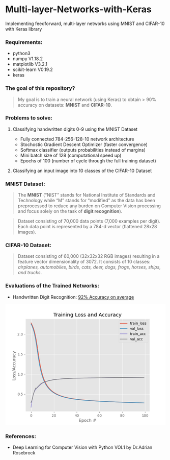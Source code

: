 # Multi-layer-Networks-with-Keras
Implementing feedforward, multi-layer networks using MNIST and CIFAR-10 with Keras library

### Requirements:
* python3
* numpy V1.18.2
* matplotlib V3.2.1
* scikit-learn V0.19.2
* keras

### The goal of this repository?
> My goal is to train a neural network (using Keras) to obtain > 90% accuracy on datasets: **MNIST** and **CIFAR-10**.

### Problems to solve:
1. Classifying handwritten digits 0-9 using the MNIST Dataset
    * Fully connected 784-256-128-10 network architecture
    * Stochostic Gradient Descent Optimizer (faster convergence)
    * Softmax classifier (outputs probabilities instead of margins)
    * Mini batch size of 128 (computational speed up)
    * Epochs of 100 (number of cycle through the full training dataset)

2. Classifying an input image into 10 classes of the CIFAR-10 Dataset

### MNIST Dataset:
> The **MNIST** (“NIST” stands for National Institute of Standards and Technology while “M” stands for “modified” as the data has been preprocessed to reduce any burden on Computer Vision processing and focus solely on the task of **digit recognition**).

> Dataset consisting of 70,000 data points (7,000 examples per digit). Each data point is represented by a 784-d vector (flattened 28x28 images).

### CIFAR-10 Dataset:
> Dataset consisting of 60,000 (32x32x32 RGB images) resulting in a feature vector dimensionality of 3072. It consists of 10 classes: _airplanes, automobiles, birds, cats, deer, dogs, frogs, horses, ships, and trucks_.

### Evaluations of the Trained Networks:
* Handwritten Digit Recognition: [92% Accuracy on average](output/trainingEval.txt)

![kerasMNIST](/output/kerasMNIST.png)

### References:
* Deep Learning for Computer Vision with Python VOL1 by Dr.Adrian Rosebrock